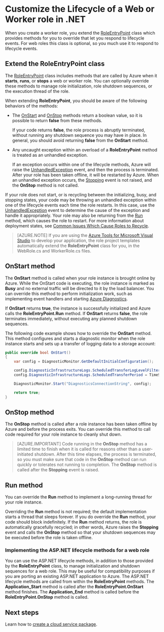 <properties 
pageTitle="Handle Cloud Service lifecycle events | Windows Azure" 
description="Learn how the lifecycle methods of a Cloud Service role can be used in .NET" 
services="cloud-services" 
documentationCenter=".net" 
authors="Thraka" 
manager="timlt" 
editor=""/>
<tags 
ms.service="cloud-services" 
ms.date="12/07/2015" 
wacn.date=""/>

# Customize the Lifecycle of a Web or Worker role in .NET

When you create a worker role, you extend the [RoleEntryPoint](https://msdn.microsoft.com/zh-cn/library/azure/microsoft.windowsazure.serviceruntime.roleentrypoint.aspx) class which provides methods for you to override that let you respond to lifecycle events. For web roles this class is optional, so you much use it to respond to lifecycle events.

## Extend the RoleEntryPoint class

The [RoleEntryPoint](https://msdn.microsoft.com/zh-cn/library/azure/microsoft.windowsazure.serviceruntime.roleentrypoint.aspx) class includes methods that are called by Azure when it **starts**, **runs**, or **stops** a web or worker role. You can optionally override these methods to manage role initialization, role shutdown sequences, or the execution thread of the role. 

When extending **RoleEntryPoint**, you should be aware of the following behaviors of the methods:

-   The [OnStart](https://msdn.microsoft.com/zh-cn/library/azure/microsoft.windowsazure.serviceruntime.roleentrypoint.onstart.aspx) and [OnStop](https://msdn.microsoft.com/zh-cn/library/azure/microsoft.windowsazure.serviceruntime.roleentrypoint.onstop.aspx) methods return a boolean value, so it is possible to return **false** from these methods.

     If your code returns **false**, the role process is abruptly terminated, without running any shutdown sequence you may have in place. In general, you should avoid returning **false** from the **OnStart** method.
     
-   Any uncaught exception within an overload of a **RoleEntryPoint** method is treated as an unhandled exception.

     If an exception occurs within one of the lifecycle methods, Azure will raise the [UnhandledException](https://msdn.microsoft.com/zh-cn/library/system.appdomain.unhandledexception.aspx) event, and then the process is terminated. After your role has been taken offline, it will be restarted by Azure. When an unhandled exception occurs, the [Stopping](https://msdn.microsoft.com/zh-cn/library/azure/microsoft.windowsazure.serviceruntime.roleenvironment.stopping.aspx) event is not raised, and the **OnStop** method is not called.

If your role does not start, or is recycling between the initializing, busy, and stopping states, your code may be throwing an unhandled exception within one of the lifecycle events each time the role restarts. In this case, use the [UnhandledException](https://msdn.microsoft.com/zh-cn/library/system.appdomain.unhandledexception.aspx) event to determine the cause of the exception and handle it appropriately. Your role may also be returning from the [Run](https://msdn.microsoft.com/zh-cn/library/azure/microsoft.windowsazure.serviceruntime.roleentrypoint.run.aspx) method, which causes the role to restart. For more information about deployment states, see [Common Issues Which Cause Roles to Recycle](https://msdn.microsoft.com/zh-cn/library/azure/gg465402.aspx).

> [AZURE.NOTE] If you are using the [Azure Tools for Microsoft Visual Studio](https://msdn.microsoft.com/zh-cn/library/azure/ee405484.aspx) to develop your application, the role project templates automatically extend the **RoleEntryPoint** class for you, in the WebRole.cs and WorkerRole.cs files.

## OnStart method

The **OnStart** method is called when your role instance is brought online by Azure. While the OnStart code is executing, the role instance is marked as **Busy** and no external traffic will be directed to it by the load balancer. You can override this method to perform initialization work, such as implementing event handlers and starting [Azure Diagnostics](/documentation/articles/cloud-services-how-to-monitor).

If **OnStart** returns **true**, the instance is successfully initialized and Azure calls the **RoleEntryPoint.Run** method. If **OnStart** returns **false**, the role terminates immediately, without executing any planned shutdown sequences.

The following code example shows how to override the **OnStart** method. This method configures and starts a diagnostic monitor when the role instance starts and sets up a transfer of logging data to a storage account:

```csharp
public override bool OnStart()
{
    var config = DiagnosticMonitor.GetDefaultInitialConfiguration();

    config.DiagnosticInfrastructureLogs.ScheduledTransferLogLevelFilter = LogLevel.Error;
    config.DiagnosticInfrastructureLogs.ScheduledTransferPeriod = TimeSpan.FromMinutes(5);

    DiagnosticMonitor.Start("DiagnosticsConnectionString", config);

    return true;
}
```

## OnStop method

The **OnStop** method is called after a role instance has been taken offline by Azure and before the process exits. You can override this method to call code required for your role instance to cleanly shut down.

> [AZURE.IMPORTANT] Code running in the **OnStop** method has a limited time to finish when it is called for reasons other than a user-initiated shutdown. After this time elapses, the process is terminated, so you must make sure that code in the **OnStop** method can run quickly or tolerates not running to completion. The **OnStop** method is called after the **Stopping** event is raised.


## Run method

You can override the **Run** method to implement a long-running thread for your role instance.

Overriding the **Run** method is not required; the default implementation starts a thread that sleeps forever. If you do override the **Run** method, your code should block indefinitely. If the **Run** method returns, the role is automatically gracefully recycled; in other words, Azure raises the **Stopping** event and calls the **OnStop** method so that your shutdown sequences may be executed before the role is taken offline.


### Implementing the ASP.NET lifecycle methods for a web role

You can use the ASP.NET lifecycle methods, in addition to those provided by the **RoleEntryPoint** class, to manage initialization and shutdown sequences for a web role. This may be useful for compatibility purposes if you are porting an existing ASP.NET application to Azure. The ASP.NET lifecycle methods are called from within the **RoleEntryPoint** methods. The **Application\_Start** method is called after the **RoleEntryPoint.OnStart** method finishes. The **Application\_End** method is called before the **RoleEntryPoint.OnStop** method is called.

## Next steps
Learn how to [create a cloud service package](/documentation/articles/cloud-services-model-and-package).